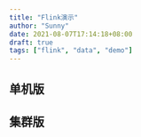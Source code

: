 ```yaml
---
title: "Flink演示"
author: "Sunny"
date: 2021-08-07T17:14:18+08:00
draft: true
tags: ["flink", "data", "demo"]
---
```


## 单机版



## 集群版

